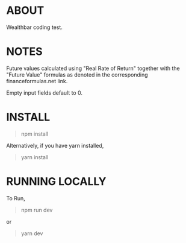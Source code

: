 # ABOUT

Wealthbar coding test.

# NOTES

Future values calculated using "Real Rate of Return" together with the "Future Value" formulas as denoted in the corresponding financeformulas.net link.

Empty input fields default to 0.

# INSTALL

> npm install

Alternatively, if you have yarn installed,

> yarn install

# RUNNING LOCALLY

To Run,

> npm run dev

or

> yarn dev


